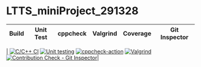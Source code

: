 # LTTS_miniProject_291328

|Build|Unit Test|cppcheck|Valgrind|Coverage|Git Inspector|
|:--:|:--:|:--:|:--:|:--:|:--:|

| [![C/C++ CI](https://github.com/ShwetaGuptaa/LTTS_miniProject_291328/actions/workflows/c-build.yml/badge.svg)](https://github.com/ShwetaGuptaa/LTTS_miniProject_291328/actions/workflows/c-build.yml)
[![Unit testing](https://github.com/ShwetaGuptaa/LTTS_miniProject_291328/actions/workflows/unit-test.yml/badge.svg)](https://github.com/ShwetaGuptaa/LTTS_miniProject_291328/actions/workflows/unit-test.yml)
[![cppcheck-action](https://github.com/ShwetaGuptaa/LTTS_miniProject_291328/actions/workflows/cppcheck.yml/badge.svg)](https://github.com/ShwetaGuptaa/LTTS_miniProject_291328/actions/workflows/cppcheck.yml)
[![Valgrind](https://github.com/ShwetaGuptaa/LTTS_miniProject_291328/actions/workflows/Valgrind.yml/badge.svg)](https://github.com/ShwetaGuptaa/LTTS_miniProject_291328/actions/workflows/Valgrind.yml)
[![Contribution Check - Git Inspector](https://github.com/ShwetaGuptaa/LTTS_miniProject_291328/actions/workflows/gitinspector.yml/badge.svg)](https://github.com/ShwetaGuptaa/LTTS_miniProject_291328/actions/workflows/gitinspector.yml)|
